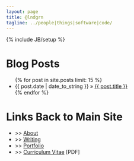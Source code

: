 ```yaml
---
layout: page
title: @lndgrn
tagline: ../people|things|software|code/
---
```

{% include JB/setup %}

<div id="home">
  <h1>Blog Posts</h1>
  <ul class="posts">
    {% for post in site.posts limit: 15 %}
      <li><span>{{ post.date | date_to_string }}</span> &raquo; <a href="{{ post.url }}">{{ post.title }}</a></li>
    {% endfor %}
  </ul>
</div>

<div id="home">
	<h1>Links Back to Main Site</h1>
	<ul class="posts">
		<li><span class="bullet">>></span> <a href="http://clingrencv.com/about.html">About</a></li>
		<li><span class="bullet">>></span> <a href="http://clingrencv.com/writing.html">Writing</a> </li>
		<li><span class="bullet">>></span> <a href="http://clingrencv.com/portfolio.html">Portfolio</a></li>
		<li><span class="bullet">>></span> <a href="/media/txt/cv.pdf">Curriculum Vitae</a> <span class="bullet">[PDF]</span></li>
	</ul>
</div>
